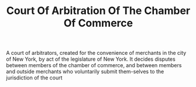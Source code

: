 ---
title: Court Of Arbitration Of The Chamber Of Commerce
letter: C
permalink: "/definitions/bld-court-of-arbitration-of-the-chamber-of-commerce.html"
body: A court of arbitrators, created for the convenience of merchants in the city
  of New York, by act of the legislature of New York. It decides disputes between
  members of the chamber of commerce, and between members and outside merchants who
  voluntarily submit them-selves to the jurisdiction of the court
published_at: '2018-07-07'
source: Black's Law Dictionary 2nd Ed (1910)
layout: post
---
